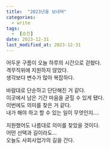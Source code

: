 ```yaml
---
title:  "2023년을 보내며" 
categories:
  - write
tags:
  -  [승진]
date: 2023-12-31
last_modified_at: 2023-12-31
---
```

어두운 구름이 오늘 하루의 시간으로 걷혔다.<br>격무직위에 지원하지 않았다.<br>생각보다 변수가 많아 복잡하다.


바람대로 단순하고 단단해진 거 같다. <br>이곳에서 남은 기간 마음을 굳힐 수 있게 됐다.<br>이번에도 의미를 찾은 거 같다.<br>내가 해야 하고 할 수 있는 일이 무엇인지….

지원했어도 나름대로 의미를 찾았을 것이다.<br>어떤 선택과 길이라도...<br>오늘도 사회사업가의 길을 간다.